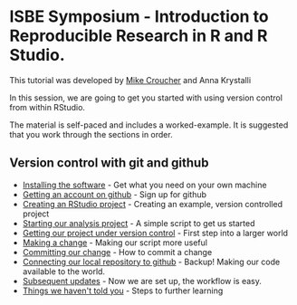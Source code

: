 # ISBE Symposium - Introduction to Reproducible Research in R and R Studio.

This tutorial was developed by [Mike Croucher](www.walkingrandomly.com) and Anna Krystalli

In this session, we are going to get you started with using version control from within RStudio. 

The material is self-paced and includes a worked-example. It is suggested that you work through the sections in order.

## Version control with git and github

* [Installing the software](./installing_software.md) - Get what you need on your own machine
* [Getting an account on github](./github.md) - Sign up for github
* [Creating an RStudio project](./rstudio_project.md) - Creating an example, version controlled project
* [Starting our analysis project](./analysis_start.md) - A simple script to get us started
* [Getting our project under version control](./version_control.md) - First step into a larger world
* [Making a change](./making_change.md) - Making our script more useful
* [Committing our change](./commit.md) - How to commit a change
* [Connecting our local repository to github](./github_sync.md) - Backup! Making our code available to the world.
* [Subsequent updates](./updates.md) - Now we are set up, the workflow is easy.
* [Things we haven't told you](./next_steps.md) - Steps to further learning
